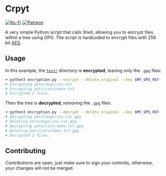 # Crpyt
[![Ko-Fi](https://img.shields.io/badge/donate-kofi-blue?style=for-the-badge&logo=ko-fi&color=E35B57&logoColor=FFFFFF&labelColor=232323)](https://ko-fi.com/molasses)
[![Patreon](https://img.shields.io/badge/donate-patreon-blue?style=for-the-badge&logo=patreon&color=E35B57&logoColor=FFFFFF&labelColor=232323)](https://www.patreon.com/molasseslover)

A very simple Python script that calls Shell, allowing you
to encrypt files within a tree using GPG. The script is
hardcoded to encrypt files with 256 bit [AES](https://en.wikipedia.org/wiki/Advanced_Encryption_Standard).

## Usage

In this example, the [`test/`](test/) directory is **encrypted**, leaving only the `.gpg` files:
```sh
➜ python3 encryption.py --encrypt --delete_original --key $MY_GPG_KEY
# Encrypting pets/dogs/inu.txt
# Encrypting pets/cats/neko.txt
# Encrypted 2 files.
```

Then the tree is **decrypted**, removing the `.gpg` files:
```sh
➜ python3 encryption.py --decrypt --delete_original --key $MY_GPG_KEY
# Decrypting pets/dogs/inu.txt.gpg
# Deleting pets/dogs/inu.txt.gpg
# Decrypting pets/cats/neko.txt.gpg
# Deleting pets/cats/neko.txt.gpg
# Decrypted 2 files.
```

## Contributing
Contributions are open, just make sure to sign your
commits, otherwise, your changes will not be merged.